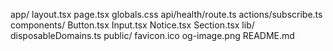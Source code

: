 app/
layout.tsx
page.tsx
globals.css
api/health/route.ts
actions/subscribe.ts
components/
Button.tsx
Input.tsx
Notice.tsx
Section.tsx
lib/
disposableDomains.ts
public/
favicon.ico
og-image.png
README.md
